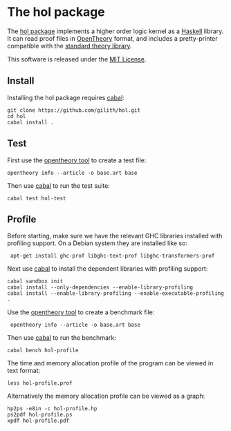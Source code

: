 The hol package
===============

The [hol package][] implements a higher order logic kernel as a [Haskell][] library. It can read proof files in [OpenTheory][] format, and includes a pretty-printer compatible with the [standard theory library][].

This software is released under the [MIT License][].

Install
-------

Installing the hol package requires [cabal][]:

    git clone https://github.com/gilith/hol.git
    cd hol
    cabal install .

Test
----

First use the [opentheory tool] to create a test file:

    opentheory info --article -o base.art base

Then use [cabal][] to run the test suite:

    cabal test hol-test

Profile
-------

Before starting, make sure we have the relevant GHC libraries installed with profiling support. On a Debian system they are installed like so:

     apt-get install ghc-prof libghc-text-prof libghc-transformers-prof

Next use [cabal][] to install the dependent libraries with profiling support:

    cabal sandbox init
    cabal install --only-dependencies --enable-library-profiling
    cabal install --enable-library-profiling --enable-executable-profiling .

Use the [opentheory tool] to create a benchmark file:

     opentheory info --article -o base.art base

Then use [cabal][] to run the benchmark:

    cabal bench hol-profile

The time and memory allocation profile of the program can be viewed in text format:

    less hol-profile.prof

Alternatively the memory allocation profile can be viewed as a graph:

    hp2ps -e8in -c hol-profile.hp
    ps2pdf hol-profile.ps
    xpdf hol-profile.pdf

[cabal]: https://www.haskell.org/cabal/ "Cabal"
[Haskell]: https://www.haskell.org/
[hol package]: https://hackage.haskell.org/package/hol "hol package"
[MIT License]: https://github.com/gilith/hol/blob/master/LICENSE "MIT License"
[OpenTheory]: http://www.gilith.com/research/opentheory/ "The OpenTheory project home page"
[opentheory tool]: http://www.gilith.com/software/opentheory/ "The opentheory tool"
[standard theory library]: http://opentheory.gilith.com/?pkg=base "The OpenTheory standard theory library"
